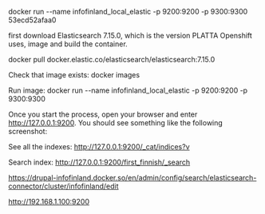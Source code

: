 
docker run --name infofinland_local_elastic -p 9200:9200 -p 9300:9300 53ecd52afaa0


first download Elasticsearch 7.15.0, which is the version PLATTA Openshift uses, image and build the container.

docker pull docker.elastic.co/elasticsearch/elasticsearch:7.15.0

Check that image exists: docker images

Run image: docker run --name infofinland_local_elastic -p 9200:9200 -p 9300:9300 <IMAGE ID>

Once you start the process, open your browser and enter http://127.0.0.1:9200. You should see something like the following screenshot:

See all the indexes: http://127.0.0.1:9200/_cat/indices?v

Search index: http://127.0.0.1:9200/first_finnish/_search


https://drupal-infofinland.docker.so/en/admin/config/search/elasticsearch-connector/cluster/infofinland/edit


http://192.168.1.100:9200
